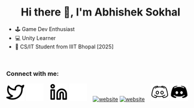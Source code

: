<h1 align="center"> Hi there 👋, I'm Abhishek Sokhal</h1>

- 🕹️ Game Dev Enthusiast <br>
- 💻 Unity Learner <br>
- 🏫 CS/IT Student from IIIT Bhopal [2025] <br>

<br>

### Connect with me:

[![website](./img/twitter-light.svg)](https://twitter.com/Distroto_#gh-light-mode-only)
[![website](./img/twitter-dark.svg)](https://twitter.com/Distroto_#gh-dark-mode-only)
&nbsp;&nbsp;
[![website](./img/linkedin-light.svg)](https://www.linkedin.com/in/abhishek-sokhal-630a951ba/#gh-light-mode-only)
[![website](./img/linkedin-dark.svg)](https://www.linkedin.com/in/abhishek-sokhal-630a951ba/#gh-dark-mode-only)
&nbsp;&nbsp;
[![website](./img/instagram-light.svg)](https://instagram.com/codeSTACKr#gh-light-mode-only)
[![website](./img/instagram-dark.svg)](https://instagram.com/codeSTACKr#gh-dark-mode-only)
&nbsp;&nbsp;
[![website](./img/discord-light.svg)](https://dsc.bio/490385132545638430#gh-light-mode-only)
[![website](./img/discord-dark.svg)](https://dsc.bio/490385132545638430#gh-dark-mode-only)
